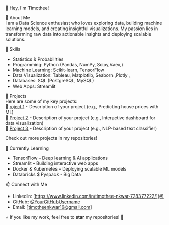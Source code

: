  👋 Hey, I'm Timothee!  

 🚀 About Me  
I am a Data Science enthusiast who loves exploring data, building machine learning models, and creating insightful visualizations. My passion lies in transforming raw data into actionable insights and deploying scalable solutions.  

🔧 Skills  
- Statistics & Probabilities
- Programming: Python (Pandas, NumPy, Scipy,Vaex,)  
- Machine Learning: Scikit-learn, TensorFlow 
- Data Visualization: Tableau, Matplotlib, Seaborn ,Plotly ,
- Databases: SQL (PostgreSQL, MySQL)   
- Web Apps: Streamlit


 📌 Projects  
Here are some of my key projects:  
🔹 [roject 1](#) - Description of your project (e.g., Predicting house prices with ML)  
🔹 [Project 2](#) - Description of your project (e.g., Interactive dashboard for data visualization)  
🔹 [Project 3](#) - Description of your project (e.g., NLP-based text classifier)  

Check out more projects in my repositories!  

🌱 Currently Learning  
- TensorFlow – Deep learning & AI applications  
- Streamlit – Building interactive web apps  
- Docker & Kubernetes – Deploying scalable ML models
- Databricks $ Pyspack - Big Data

📫 Connect with Me  
- LinkedIn: [https://www.linkedin.com/in/timothee-nkwar-728377222/](#)  
- GitHub: [@YourGitHubUsername](https://github.com/TimotheeNkwar/DataScience/)  
- Email: [timotheenkwar16@gmail.com]

⭐️ If you like my work, feel free to **star** my repositories! 🚀  

